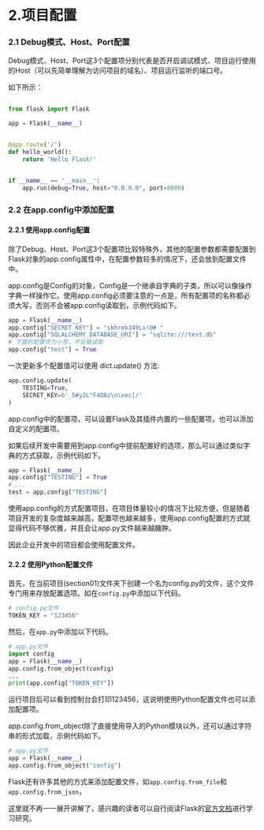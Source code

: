 # 2.项目配置


### 2.1 Debug模式、Host、Port配置


Debug模式、Host、Port这3个配置项分别代表是否开启调试模式、项目运行使用的Host（可以先简单理解为访问项目的域名）、项目运行监听的端口号。


如下所示：

```python

from flask import Flask

app = Flask(__name__)


@app.route('/')
def hello_world():
    return 'Hello Flask!'


if __name__ == '__main__':
    app.run(debug=True, host="0.0.0.0", port=8000)
```




### 2.2 在app.config中添加配置


#### 2.2.1 使用app.config配置

除了Debug、Host、Port这3个配置项比较特殊外，其他的配置参数都需要配置到Flask对象的app.config属性中，在配置参数较多的情况下，还会放到配置文件中。



app.config是Config的对象，Config是一个继承自字典的子类，所以可以像操作字典一样操作它。使用app.config必须要注意的一点是，所有配置项的名称都必须大写，否则不会被app.config读取到，示例代码如下。

```python
app = Flask(__name__)
app.config["SECRET_KEY"] = "skhrek349Lx!@# "
app.config["SQLALCHEMY_DATABASE_URI"] = "sqlite:///test.db"
# 下面的配置项为小写，不会被读取
app.config["test"] = True
```



一次更新多个配置值可以使用 dict.update() 方法:
```python
app.config.update(
    TESTING=True,
    SECRET_KEY=b'_5#y2L"F4Q8z\n\xec]/'
)
```


app.config中的配置项，可以设置Flask及其插件内置的一些配置项，也可以添加自定义的配置项。


如果后续开发中需要用到app.config中提前配置好的选项，那么可以通过类似字典的方式获取，示例代码如下。

```python
app = Flask(__name__)
app.config["TESTING"] = True
# ...
test = app.config["TESTING"]
```


使用app.config的方式配置项目，在项目体量较小的情况下比较方便，但是随着项目开发的复杂度越来越高，配置项也越来越多，使用app.config配置的方式就显得代码不够优雅，并且会让app.py文件越来越臃肿。

因此企业开发中的项目都会使用配置文件。



#### 2.2.2 使用Python配置文件 


首先，在当前项目(section01)文件夹下创建一个名为config.py的文件，这个文件专门用来存放配置选项。如在`config.py`中添加以下代码。


```python
# config.py文件
TOKEN_KEY = "123456"
```


然后，在`app.py`中添加以下代码。

```python
# app.py文件
import config
app = Flask(__name__)
app.config.from_object(config)
...
print(app.config["TOKEN_KEY"])
```


运行项目后可以看到控制台会打印123456，这说明使用Python配置文件也可以添加配置项。


app.config.from_object除了直接使用导入的Python模块以外，还可以通过字符串的形式加载，示例代码如下。

```python
# app.py文件
app = Flask(__name__)
app.config.from_object("config")
```

Flask还有许多其他的方式来添加配置文件，如`app.config.from_file`和`app.config.from_json`，

这里就不再一一展开讲解了，感兴趣的读者可以自行阅读Flask的[官方文档](https://flask.palletsprojects.com/en/2.0.x/config/)进行学习研究。
